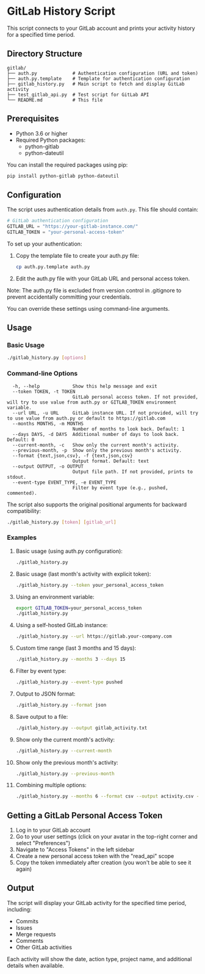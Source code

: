 # GitLab History Script

This script connects to your GitLab account and prints your activity history for a specified time period.

## Directory Structure

```
gitlab/
├── auth.py             # Authentication configuration (URL and token)
├── auth.py.template    # Template for authentication configuration
├── gitlab_history.py   # Main script to fetch and display GitLab activity
├── test_gitlab_api.py  # Test script for GitLab API
└── README.md           # This file
```

## Prerequisites

- Python 3.6 or higher
- Required Python packages:
  - python-gitlab
  - python-dateutil

You can install the required packages using pip:

```bash
pip install python-gitlab python-dateutil
```

## Configuration

The script uses authentication details from `auth.py`. This file should contain:

```python
# GitLab authentication configuration
GITLAB_URL = "https://your-gitlab-instance.com/"
GITLAB_TOKEN = "your-personal-access-token"
```

To set up your authentication:
1. Copy the template file to create your auth.py file:
   ```bash
   cp auth.py.template auth.py
   ```
2. Edit the auth.py file with your GitLab URL and personal access token.

Note: The auth.py file is excluded from version control in .gitignore to prevent accidentally committing your credentials.

You can override these settings using command-line arguments.

## Usage

### Basic Usage

```bash
./gitlab_history.py [options]
```

### Command-line Options

```
  -h, --help            Show this help message and exit
  --token TOKEN, -t TOKEN
                        GitLab personal access token. If not provided, will try to use value from auth.py or GITLAB_TOKEN environment variable.
  --url URL, -u URL     GitLab instance URL. If not provided, will try to use value from auth.py or default to https://gitlab.com
  --months MONTHS, -m MONTHS
                        Number of months to look back. Default: 1
  --days DAYS, -d DAYS  Additional number of days to look back. Default: 0
  --current-month, -c   Show only the current month's activity.
  --previous-month, -p  Show only the previous month's activity.
  --format {text,json,csv}, -f {text,json,csv}
                        Output format. Default: text
  --output OUTPUT, -o OUTPUT
                        Output file path. If not provided, prints to stdout.
  --event-type EVENT_TYPE, -e EVENT_TYPE
                        Filter by event type (e.g., pushed, commented).
```

The script also supports the original positional arguments for backward compatibility:
```bash
./gitlab_history.py [token] [gitlab_url]
```

### Examples

1. Basic usage (using auth.py configuration):
   ```bash
   ./gitlab_history.py
   ```

2. Basic usage (last month's activity with explicit token):
   ```bash
   ./gitlab_history.py --token your_personal_access_token
   ```

3. Using an environment variable:
   ```bash
   export GITLAB_TOKEN=your_personal_access_token
   ./gitlab_history.py
   ```

4. Using a self-hosted GitLab instance:
   ```bash
   ./gitlab_history.py --url https://gitlab.your-company.com
   ```

5. Custom time range (last 3 months and 15 days):
   ```bash
   ./gitlab_history.py --months 3 --days 15
   ```

6. Filter by event type:
   ```bash
   ./gitlab_history.py --event-type pushed
   ```

7. Output to JSON format:
   ```bash
   ./gitlab_history.py --format json
   ```

8. Save output to a file:
   ```bash
   ./gitlab_history.py --output gitlab_activity.txt
   ```

9. Show only the current month's activity:
   ```bash
   ./gitlab_history.py --current-month
   ```

10. Show only the previous month's activity:
    ```bash
    ./gitlab_history.py --previous-month
    ```

11. Combining multiple options:
    ```bash
    ./gitlab_history.py --months 6 --format csv --output activity.csv --event-type commented
    ```

## Getting a GitLab Personal Access Token

1. Log in to your GitLab account
2. Go to your user settings (click on your avatar in the top-right corner and select "Preferences")
3. Navigate to "Access Tokens" in the left sidebar
4. Create a new personal access token with the "read_api" scope
5. Copy the token immediately after creation (you won't be able to see it again)

## Output

The script will display your GitLab activity for the specified time period, including:
- Commits
- Issues
- Merge requests
- Comments
- Other GitLab activities

Each activity will show the date, action type, project name, and additional details when available.
